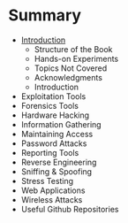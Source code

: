 # Summary

* [Introduction](README.md)
   * Structure of the Book
   * Hands-on Experiments
   * Topics Not Covered
   * Acknowledgments
   * Introduction
* Exploitation Tools
* Forensics Tools
* Hardware Hacking
* Information Gathering
* Maintaining Access
* Password Attacks
* Reporting Tools
* Reverse Engineering
* Sniffing & Spoofing
* Stress Testing
* Web Applications
* Wireless Attacks
* Useful Github Repositories

